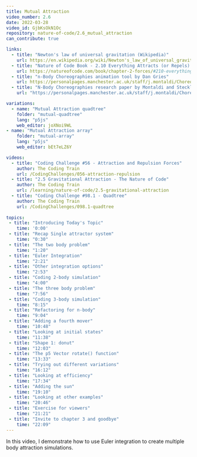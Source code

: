 ```yaml
---
title: Mutual Attraction
video_number: 2.6
date: 2022-03-28
video_id: GjbKsOkN1Oc
repository: nature-of-code/2.6_mutual_attraction
can_contribute: true

links:
  - title: "Newton's law of universal gravitation (Wikipedia)"
    url: https://en.wikipedia.org/wiki/Newton's_law_of_universal_gravitation
  - title: "Nature of Code Book - 2.10 Everything Attracts (or Repels) Everything"
    url: https://natureofcode.com/book/chapter-2-forces/#210-everything-attracts-or-repels-everything
  - title: "n-Body Choreographies animation tool by Dan Gries"
    url: https://personalpages.manchester.ac.uk/staff/j.montaldi/Choreographies/
  - title: "N-Body Choreographies research paper by Montaldi and Steckles"
    url: "https://personalpages.manchester.ac.uk/staff/j.montaldi/Choreographies/about.html"

variations:
  - name: "Mutual Attraction quadtree"
    folder: "mutual-quadtree"
    lang: "p5js"
    web_editor: joXNoi9WL
- name: "Mutual Attraction array"
    folder: "mutual-array"
    lang: "p5js"
    web_editor: bEt7eLZ6Y

videos:
  - title: "Coding Challenge #56 - Attraction and Repulsion Forces"
    author: The Coding Train
    url: /CodingChallenges/056-attraction-repulsion
  - title: "2.5 Gravitational Attraction - The Nature of Code"
    author: The Coding Train
    url: /learning/nature-of-code/2.5-gravitational-attraction
  - title: "Coding Challenge #98.1 - Quadtree"
    author: The Coding Train
    url: /CodingChallenges/098.1-quadtree
  
topics:
 - title: "Introducing Today's Topic"
    time: '0:00'
 - title: "Recap Single attractor system"
    time: "0:30"
 - title: "The two body problem"
    time: "1:20"
 - title: "Euler Integration"
    time: "2:21"
 - title: "Other integration options"
    time: "2:53"
 - title: "Coding 2-body simulation"
    time: "4:00"
 - title: "The three body problem"
    time: "7:56"
 - title: "Coding 3-body simulation"
    time: "8:15"
 - title: "Refactoring for n-body"
    time: "9:04"
 - title: "Adding a fourth mover"
    time: "10:48"
 - title: "Looking at initial states"
    time: "11:38"
 - title: "Shape 1: donut"
    time: "12:03"
 - title: "The p5 Vector rotate() function"
    time: "13:33"
 - title: "Trying out different variations"
    time: "16:12"
 - title: "Looking at efficiency"
    time: "17:34"
 - title: "Adding the sun"
    time: "19:10"
 - title: "Looking at other examples"
    time: "20:46"
 - title: "Exercise for viewers"
    time: "21:21"   
 - title: "Invite to chapter 3 and goodbye"
    time: "22:09"   
---
```


In this video, I demonstrate how to use Euler integration to create multiple body attraction simulations.
